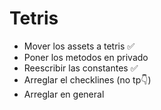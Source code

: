# Tetris

- Mover los assets a tetris ✅
- Poner los metodos en privado
- Reescribir las constantes ✅
- Arreglar el checklines (no tp👇)
- Arreglar en general